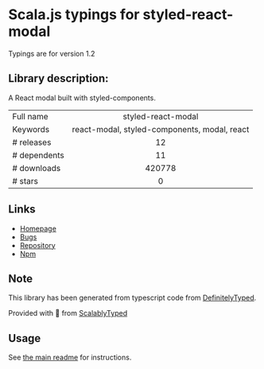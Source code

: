 
# Scala.js typings for styled-react-modal

Typings are for version 1.2

## Library description:
A React modal built with styled-components.

|                    |                 |
| ------------------ | :-------------: |
| Full name          | styled-react-modal |
| Keywords           | react-modal, styled-components, modal, react |
| # releases         | 12 |
| # dependents       | 11 |
| # downloads        | 420778 |
| # stars            | 0 |

## Links
- [Homepage](https://github.com/AlexanderRichey/styled-react-modal#readme)
- [Bugs](https://github.com/AlexanderRichey/styled-react-modal/issues)
- [Repository](https://github.com/AlexanderRichey/styled-react-modal)
- [Npm](https://www.npmjs.com/package/styled-react-modal)
    


## Note
This library has been generated from typescript code from [DefinitelyTyped](https://definitelytyped.org).

Provided with :purple_heart: from [ScalablyTyped](https://github.com/oyvindberg/ScalablyTyped)

## Usage
See [the main readme](../../readme.md) for instructions.


